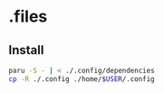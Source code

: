 # .files


## Install
```bash
paru -S - | < ./.config/dependencies
cp -R ./.config ./home/$USER/.config
```

